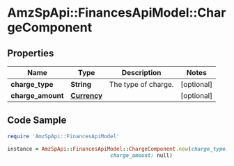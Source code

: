 # AmzSpApi::FinancesApiModel::ChargeComponent

## Properties

Name | Type | Description | Notes
------------ | ------------- | ------------- | -------------
**charge_type** | **String** | The type of charge. | [optional] 
**charge_amount** | [**Currency**](Currency.md) |  | [optional] 

## Code Sample

```ruby
require 'AmzSpApi::FinancesApiModel'

instance = AmzSpApi::FinancesApiModel::ChargeComponent.new(charge_type: null,
                                 charge_amount: null)
```


